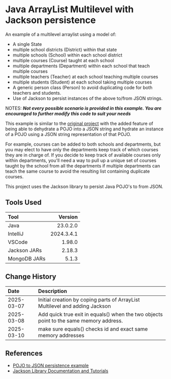 # Java ArrayList Multilevel with Jackson persistence

An example of a multilevel arraylist using a model of:

* A single State
* multiple school districts (District) within that state
* multiple schools (School) within each school district
* multiple courses (Course) taught at each school
* multiple departments (Department) within each school that teach multiple courses
* multiple teachers (Teacher) at each school teaching multiple courses
* multiple students (Student) at each school taking multiple courses
* A generic person class (Person) to avoid duplicating code for both teachers and students.
* Use of Jackson to persist instances of the above to/from JSON strings.

NOTES:
<em><b>Not every possible scenario is provided in this example.
You are encouraged to further modify this code to suit your needs</b></em>

This example is similar to the [original project](https://github.com/fmorriso/Java-ArrayList-Multilevel)
with the added feature of being able to dehydrate a POJO into a JSON string and hydrate an instance of a POJO using
a JSON string representation of that POJO.

For example, courses can be added to both schools and departments, but you
may elect to have only the departments keep track of which courses they are
in charge of. If you decide to keep track of available courses only within departments,
you'll need a way to pull up a unique set of courses taught by the school from all the departments
if multiple departments can teach the same course to avoid the resulting list
containing duplicate courses.

This project uses the Jackson library to persist Java POJO's to from JSON.

## Tools Used

| Tool         |    Version |
|:-------------|-----------:|
| Java         |   23.0.2.0 |
| IntelliJ     | 2024.3.4.1 |
| VSCode       |     1.98.0 |
| Jackson JARs |     2.18.3 |
| MongoDB JARs |      5.1.3 |

## Change History

| Date       | Description                                                                            |
|:-----------|:---------------------------------------------------------------------------------------|
| 2025-03-07 | Initial creation by coping parts of ArrayList Multilevel and adding Jackson            |
| 2025-03-08 | Add quick true exit in equals() when the two objects point to the same memory address. |
| 2025-03-10 | make sure equals() checks id and exact same memory addresses                           |

## References

* [POJO to JSON persistence example](https://github.com/fmorriso/json-simple-example)
* [Jackson Library Documentation and Tutorials](https://github.com/FasterXML/jackson-docs)

